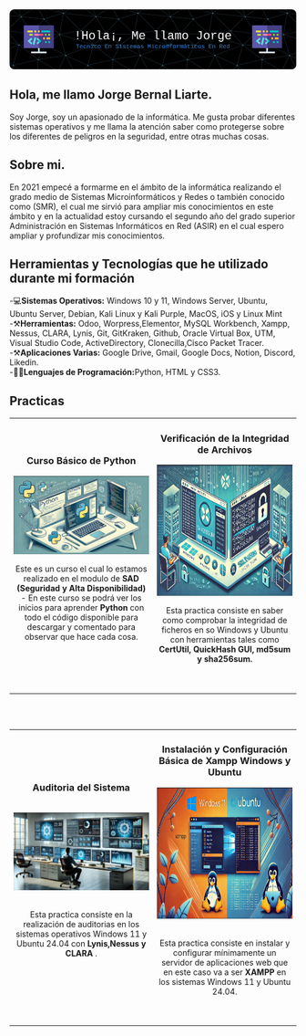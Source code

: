 <img src="img/banner.png" />

## Hola, me llamo Jorge Bernal Liarte.

Soy Jorge, soy un apasionado de la informática. Me gusta probar diferentes sistemas operativos y me llama la atención saber como protegerse sobre los diferentes de peligros en la seguridad, entre otras muchas cosas.

## Sobre mi.

 En 2021 empecé a formarme en el ámbito de la informática realizando el grado medio de Sistemas Microinformáticos y Redes o también conocido como (SMR), el cual me sirvió para ampliar mis conocimientos en este ámbito y en la actualidad estoy cursando el segundo año del grado superior Administración en Sistemas Informáticos en Red (ASIR) en el cual espero ampliar y profundizar mis conocimientos.

## Herramientas y Tecnologías que he utilizado durante mi formación
 -💻<strong>Sistemas Operativos:</strong> Windows 10 y 11, Windows Server, Ubuntu, Ubuntu Server, Debian, Kali Linux y Kali Purple, MacOS, iOS y Linux Mint
 <br>
 -⚒️<strong>Herramientas:</strong> Odoo, Worpress,Elementor, MySQL Workbench, Xampp, Nessus, CLARA, Lynis, Git, GitKraken, Github, Oracle Virtual Box, UTM, Visual Studio Code, ActiveDirectory, Clonecilla,Cisco Packet Tracer.
 <br>
 -⚒️<strong>Aplicaciones Varias:</strong> Google Drive, Gmail, Google Docs, Notion, Discord, Likedin.
 <br>
 -🧑‍💻<strong>Lenguajes de Programación:</strong>Python, HTML y CSS3.


## Practicas 
<table>
<tr>
<td width="50%">
<h3 align="center">Curso Básico de Python</h3>
<div align="center">
<a href="https://github.com/JorgeBer19/Curso-Pyhon" target="_blank"><img src="img/python.png" width="400" alt="Curso Básico de Python"></a>
<p>

</p>
<p>Este es un curso el cual lo estamos realizado en el modulo de <strong>SAD (Seguridad y Alta Disponibilidad)</strong> - En este curso se podrá ver los inicios para aprender <strong>Python</strong> con todo el código disponible para descargar y comentado para observar que hace cada cosa.</p>
</div>
                                                                                      
</td>

<td width="50%">
<h3 align="center">Verificación de la Integridad de Archivos</h3>
<div align="center">
<a href="https://github.com/JorgeBer19/SAD/blob/master/UT3/TAREA_0_Verificaci%C3%B3n_De_Integidad_Con_Hash/Jorge_Bernal_Liarte_SAD_UT3_T0.pdf" target="_blank"><img src="img/hashi.png" width="400" height = "230" alt="Verificación de la integridad de archivos"></a>
<p>

</p>Esta practica consiste en saber como comprobar la integridad de ficheros en so Windows y Ubuntu con herramientas tales como <strong>CertUtil, QuickHash GUI, md5sum y sha256sum. </strong><br><br></p>
</div>                                                             
</table>                                                                                 
</div>
<br>

<table>
<tr>
<td width="50%">
<h3 align="center"> Auditoria del Sistema</h3>
<br>
<div align="center">
<a href="https://github.com/JorgeBer19/SAD/blob/master/UT1/TAREA-2_Auditoria_Del_Sistema/Jorge_Bernal_Liarte_SAD_UT0_T2.pdf" target="_blank"><img src="img/auditoria.png" width="400" alt="Auditoria del Sistema"></a>
<br>
<br>
<p>Esta practica consiste en la realización de auditorias en los sistemas operativos Windows 11 y Ubuntu 24.04 con <strong>Lynis,Nessus y CLARA </strong>.</p>
</div>
                                                                                  
</td>       

<td width="50%">
<h3 align="center">Instalación y Configuración Básica de Xampp Windows y Ubuntu</h3>
<div align="center">
<a href="https://github.com/JorgeBer19/IAW/blob/main/UT1/TAREA-3_Instalaci%C3%B3n_Y_Configuraci%C3%B3n_De_Servidor_Web_Windows_Y_Linux/Jorge_Bernal_Liarte_IAW_UT0_T3.pdf" target="_blank"><img src="img/xampp.png" width="400" height = "230" alt="Instalación y Configuración Basica de Xampp Windows y Ubuntu"></a>
<br>
<br>
<p>Esta practica consiste en instalar y configurar mínimamente un servidor de aplicaciones web que en este caso va a ser <strong>XAMPP</strong> en los sistemas Windows 11 y Ubuntu 24.04.</p>
</div>
                                                                                      
</td>  
</table>                                                                                 
</div>
<br>
